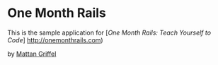 # One Month Rails

This is the sample application for 
[*One Month Rails: Teach Yourself to Code*] http://onemonthrails.com)

by [Mattan Griffel](http://mattangriffel.com)